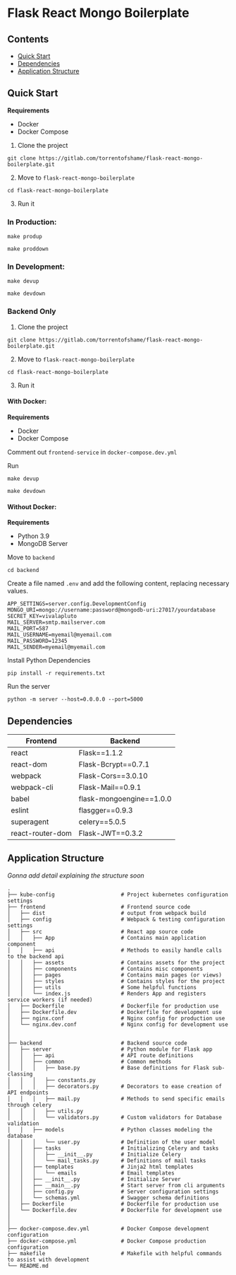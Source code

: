 # Flask React Mongo Boilerplate

## Contents

- [Quick Start](#quick-start)
- [Dependencies](#dependencies)
- [Application Structure](#application-structure)

## Quick Start

**Requirements**

- Docker
- Docker Compose

1. Clone the project

`git clone https://gitlab.com/torrentofshame/flask-react-mongo-boilerplate.git`

2. Move to `flask-react-mongo-boilerplate`

`cd flask-react-mongo-boilerplate`

3. Run it

### In Production:

`make produp`

`make proddown`

### In Development:

`make devup`

`make devdown`

### Backend Only

1. Clone the project

`git clone https://gitlab.com/torrentofshame/flask-react-mongo-boilerplate.git`

2. Move to `flask-react-mongo-boilerplate`

`cd flask-react-mongo-boilerplate`

3. Run it

#### With Docker:

**Requirements**

- Docker
- Docker Compose

Comment out `frontend-service` in `docker-compose.dev.yml`

Run

`make devup`

`make devdown`

#### Without Docker:

**Requirements**

- Python 3.9
- MongoDB Server

Move to `backend`

`cd backend`

Create a file named `.env` and add the following content, replacing necessary values.

```
APP_SETTINGS=server.config.DevelopmentConfig
MONGO_URI=mongo://username:password@mongodb-uri:27017/yourdatabase
SECRET_KEY=vivalapluto
MAIL_SERVER=smtp.mailserver.com
MAIL_PORT=587
MAIL_USERNAME=myemail@myemail.com
MAIL_PASSWORD=12345
MAIL_SENDER=myemail@myemail.com
```

Install Python Dependencies

`pip install -r requirements.txt`

Run the server

`python -m server --host=0.0.0.0 --port=5000`


## Dependencies

| Frontend | Backend |
|---|---|
| react | Flask==1.1.2 |
| react-dom | Flask-Bcrypt==0.7.1 |
| webpack | Flask-Cors==3.0.10 |
| webpack-cli | Flask-Mail==0.9.1 |
| babel | flask-mongoengine==1.0.0 |
| eslint | flasgger==0.9.3 |
| superagent | celery==5.0.5 |
| react-router-dom | Flask-JWT==0.3.2 |

## Application Structure

*Gonna add detail explaining the structure soon*

```
.
├── kube-config						# Project kubernetes configuration settings
├── frontend						# Frontend source code
│   ├── dist						# output from webpack build
│   ├── config						# Webpack & testing configuration settings
│   ├── src							# React app source code
│   │   ├── App						# Contains main application component
│   │   ├── api						# Methods to easily handle calls to the backend api
│   │   ├── assets					# Contains assets for the project
│   │   ├── components				# Contains misc components
│   │   ├── pages					# Contains main pages (or views)
│   │   ├── styles					# Contains styles for the project
│   │   ├── utils					# Some helpful functions
│   │   └── index.js				# Renders App and registers service workers (if needed)
│   ├── Dockerfile					# Dockerfile for production use
│   ├── Dockerfile.dev				# Dockerfile for development use
│   ├── nginx.conf					# Nginx config for production use
│   └── nginx.dev.conf				# Nginx config for development use
│		
│		
├── backend							# Backend source code
│   ├── server						# Python module for Flask app
│   │   ├── api						# API route definitions
│   │   ├── common					# Common methods
│   │   │   ├── base.py				# Base definitions for Flask sub-classing
│   │   │   ├── constants.py
│   │   │   ├── decorators.py 		# Decorators to ease creation of API endpoints
│   │   │   ├── mail.py       		# Methods to send specific emails through celery
│   │   │   ├── utils.py
│   │   │   └── validators.py		# Custom validators for Database validation
│   │   ├── models					# Python classes modeling the database
│   │   │   └── user.py				# Definition of the user model
│   │   ├── tasks					# Initializing Celery and tasks
│   │   │   ├── __init__.py			# Initialize Celery
│   │   │   └── mail_tasks.py		# Definitions of mail tasks
│   │   ├── templates				# Jinja2 html templates
│   │   │   └── emails				# Email templates
│   │   ├── __init__.py				# Initialize Server
│   │   ├── __main__.py				# Start server from cli arguments
│   │   ├── config.py				# Server configuration settings
│   │   └── schemas.yml				# Swagger schema definitions
│   ├── Dockerfile					# Dockerfile for production use
│   └── Dockerfile.dev				# Dockerfile for development use
│
│
├── docker-compose.dev.yml			# Docker Compose development configuration
├── docker-compose.yml				# Docker Compose production configuration
├── makefile						# Makefile with helpful commands to assist with development
└── README.md
```
